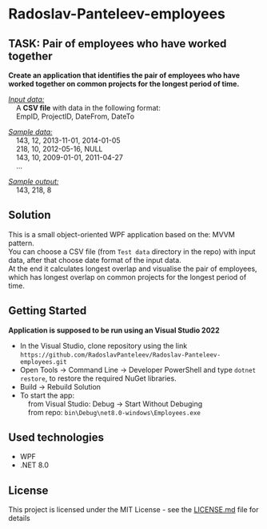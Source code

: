 # Radoslav-Panteleev-employees
## TASK: Pair of employees who have worked together

**Create an application that identifies the pair of employees who have worked together on common projects for the longest period of time.**

<ins>*Input data:*</ins>\
&nbsp;&nbsp;&nbsp;&nbsp;A **CSV file** with data in the following format:\
&nbsp;&nbsp;&nbsp;&nbsp;EmpID, ProjectID, DateFrom, DateTo

<ins>*Sample data:*</ins>\
&nbsp;&nbsp;&nbsp;&nbsp;143, 12, 2013-11-01, 2014-01-05\
&nbsp;&nbsp;&nbsp;&nbsp;218, 10, 2012-05-16, NULL\
&nbsp;&nbsp;&nbsp;&nbsp;143, 10, 2009-01-01, 2011-04-27\
&nbsp;&nbsp;&nbsp;&nbsp;...

<ins>*Sample output:*</ins>\
&nbsp;&nbsp;&nbsp;&nbsp;143, 218, 8

## Solution
This is a small object-oriented WPF application based on the: MVVM pattern. \
You can choose a CSV file (from ```Test data``` directory in the repo) with input data, after that choose date format of the input data.\
At the end it calculates longest overlap and visualise the pair of employees, which has longest overlap on common projects for the longest period of time.

## Getting Started
**Application is supposed to be run using an Visual Studio 2022**

* In the Visual Studio, clone repository using the link ```https://github.com/RadoslavPanteleev/Radoslav-Panteleev-employees.git```
* Open Tools -> Command Line -> Developer PowerShell and type ```dotnet restore```, to restore the required NuGet libraries.
* Build -> Rebuild Solution
* To start the app:\
&nbsp;&nbsp;&nbsp;&nbsp;from Visual Studio: Debug -> Start Without Debuging\
&nbsp;&nbsp;&nbsp;&nbsp;from repo: ```bin\Debug\net8.0-windows\Employees.exe```

## Used technologies
* WPF
* .NET 8.0

## License

This project is licensed under the MIT License - see the [LICENSE.md](LICENSE) file for details
